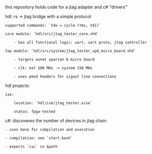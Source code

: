 this repository holds code for a jtag adapter and c# "drivers"

hdl: rs -> jtag bridge with a simple protocol
    
    supported commands: `tdo = cycle (tms, tdi)`
    
    core module: `hdl/src/jtag_tester_core.vhd`
        
        - has all functional logic: uart, uart proto, jtag controller
    
    top module: `hdl/src/system/jtag_tester_sp6_micro_board.vhd`
        
        - targets avnet spartan 6 micro board
        
        - clk: ext 100 MHz -> system 150 MHz
        
        - uses pmod headers for signal line connections

hdl projects:
    
    ise:
        
        location: `hdl/ise/jtag_tester.xise`
        
        status: fpga-tested

c#: discoveres the number of devices in jtag chain
    
    - uses mono for compilation and execution
    
    - compilation: see `start.bash`
    
    - expects `csc` in $path
